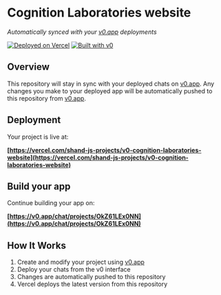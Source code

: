 # Cognition Laboratories website

*Automatically synced with your [v0.app](https://v0.app) deployments*

[![Deployed on Vercel](https://img.shields.io/badge/Deployed%20on-Vercel-black?style=for-the-badge&logo=vercel)](https://vercel.com/shand-js-projects/v0-cognition-laboratories-website)
[![Built with v0](https://img.shields.io/badge/Built%20with-v0.app-black?style=for-the-badge)](https://v0.app/chat/projects/OkZ61LEx0NN)

## Overview

This repository will stay in sync with your deployed chats on [v0.app](https://v0.app).
Any changes you make to your deployed app will be automatically pushed to this repository from [v0.app](https://v0.app).

## Deployment

Your project is live at:

**[https://vercel.com/shand-js-projects/v0-cognition-laboratories-website](https://vercel.com/shand-js-projects/v0-cognition-laboratories-website)**

## Build your app

Continue building your app on:

**[https://v0.app/chat/projects/OkZ61LEx0NN](https://v0.app/chat/projects/OkZ61LEx0NN)**

## How It Works

1. Create and modify your project using [v0.app](https://v0.app)
2. Deploy your chats from the v0 interface
3. Changes are automatically pushed to this repository
4. Vercel deploys the latest version from this repository